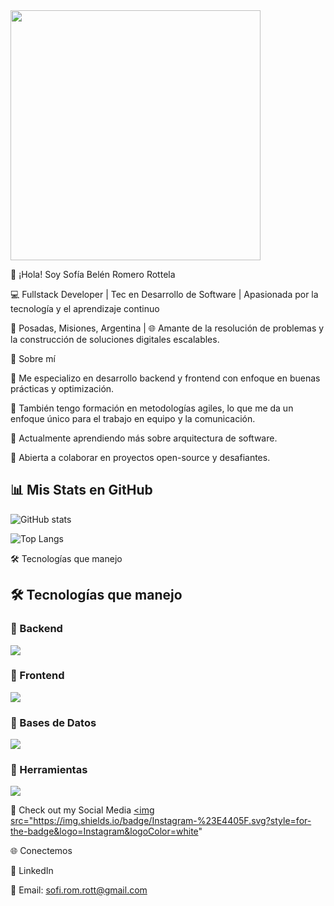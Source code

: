 <img src="https://camo.githubusercontent.com/2a85a3fe4bc2747c3d6114596fbecf23279aacbc4ad08977c7e2e5ab86d2691d/68747470733a2f2f63646e2e6472696262626c652e636f6d2f75736572732f313237373331322f73637265656e73686f74732f31343733333239382f6d656469612f33396231303435653539333733373538376464363065343263383432326431662e676966" width="400"/>


🌟 ¡Hola! Soy Sofía Belén Romero Rottela

💻 Fullstack Developer | Tec en Desarrollo de Software | Apasionada por la tecnología y el aprendizaje continuo

📍 Posadas, Misiones, Argentina | 🌐 Amante de la resolución de problemas y la construcción de soluciones digitales escalables.

🚀 Sobre mí

🎯 Me especializo en desarrollo backend y frontend con enfoque en buenas prácticas y optimización.

🧠 También tengo formación en metodologías agiles, lo que me da un enfoque único para el trabajo en equipo y la comunicación.

🌱 Actualmente aprendiendo más sobre arquitectura de software.

🤝 Abierta a colaborar en proyectos open-source y desafiantes.

## 📊 Mis Stats en GitHub  

![GitHub stats](https://github-readme-stats.vercel.app/api?username=sofiromrott&include_all_commits=true&count_private=true&show_icons=true&line_height=20&title_color=7A7ADB&icon_color=2234AE&text_color=D3D3D3&bg_color=000000,000000,130F40)  

![Top Langs](https://github-readme-stats.vercel.app/api/top-langs/?username=sofiromrott&layout=compact&theme=radical)  


🛠️ Tecnologías que manejo 

## 🛠️ Tecnologías que manejo  

### 🔹 Backend  
<p align="left">
  <img src="https://skillicons.dev/icons?i=nodejs,php,python,nestjs,dotnet" />
</p>

### 🔹 Frontend  
<p align="left">
  <img src="https://skillicons.dev/icons?i=js,ts,react,angular,blazor" />
</p>

### 🔹 Bases de Datos  
<p align="left">
  <img src="https://skillicons.dev/icons?i=postgresql,mysql,sqlserver,mongodb" />
</p>

### 🔹 Herramientas  
<p align="left">
  <img src="https://skillicons.dev/icons?i=git,github,postman,docker,linux,vscode" />
</p>



🔹 Check out my Social Media 
<a href="https://www.instagram.com/sofi.rom.rott/">
  <img src="https://img.shields.io/badge/Instagram-%23E4405F.svg?style=for-the-badge&logo=Instagram&logoColor=white"
</a>


🌐 Conectemos

💼 LinkedIn

📧 Email: sofi.rom.rott@gmail.com
